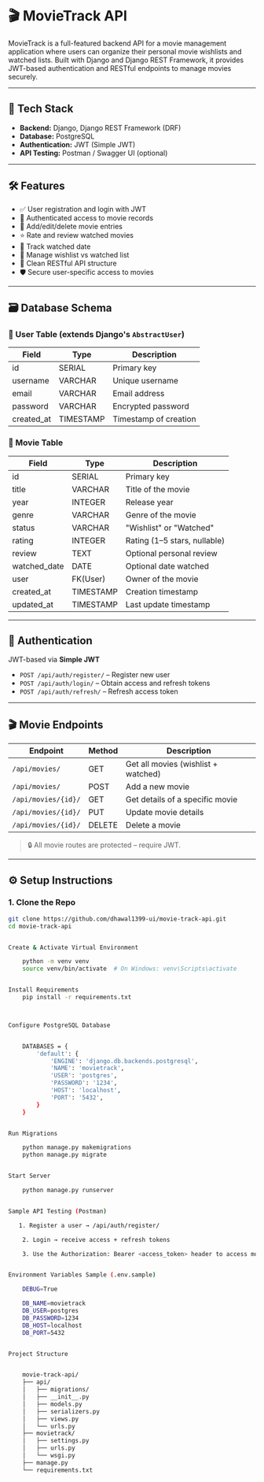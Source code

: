 # 🎬 MovieTrack API

MovieTrack is a full-featured backend API for a movie management application where users can organize their personal movie wishlists and watched lists. Built with Django and Django REST Framework, it provides JWT-based authentication and RESTful endpoints to manage movies securely.

---

## 🚀 Tech Stack

- **Backend:** Django, Django REST Framework (DRF)
- **Database:** PostgreSQL
- **Authentication:** JWT (Simple JWT)
- **API Testing:** Postman / Swagger UI (optional)

---

## 🛠 Features

- ✅ User registration and login with JWT
- 🔐 Authenticated access to movie records
- 📝 Add/edit/delete movie entries
- ⭐ Rate and review watched movies
- 📅 Track watched date
- 🎯 Manage wishlist vs watched list
- 📂 Clean RESTful API structure
- 🛡️ Secure user-specific access to movies

---

## 🗃️ Database Schema

### 👤 User Table (extends Django's `AbstractUser`)
| Field       | Type        | Description              |
|-------------|-------------|--------------------------|
| id          | SERIAL      | Primary key              |
| username    | VARCHAR     | Unique username          |
| email       | VARCHAR     | Email address            |
| password    | VARCHAR     | Encrypted password       |
| created_at  | TIMESTAMP   | Timestamp of creation    |

### 🎥 Movie Table
| Field         | Type        | Description                        |
|---------------|-------------|------------------------------------|
| id            | SERIAL      | Primary key                        |
| title         | VARCHAR     | Title of the movie                 |
| year          | INTEGER     | Release year                       |
| genre         | VARCHAR     | Genre of the movie                 |
| status        | VARCHAR     | "Wishlist" or "Watched"            |
| rating        | INTEGER     | Rating (1–5 stars, nullable)       |
| review        | TEXT        | Optional personal review           |
| watched_date  | DATE        | Optional date watched              |
| user          | FK(User)    | Owner of the movie                 |
| created_at    | TIMESTAMP   | Creation timestamp                 |
| updated_at    | TIMESTAMP   | Last update timestamp              |

---

## 🔐 Authentication

JWT-based via **Simple JWT**

- `POST /api/auth/register/` – Register new user
- `POST /api/auth/login/` – Obtain access and refresh tokens
- `POST /api/auth/refresh/` – Refresh access token

---

## 🎬 Movie Endpoints

| Endpoint                  | Method | Description                     |
|--------------------------|--------|---------------------------------|
| `/api/movies/`           | GET    | Get all movies (wishlist + watched) |
| `/api/movies/`           | POST   | Add a new movie                 |
| `/api/movies/{id}/`      | GET    | Get details of a specific movie |
| `/api/movies/{id}/`      | PUT    | Update movie details            |
| `/api/movies/{id}/`      | DELETE | Delete a movie                  |

> 🔒 All movie routes are protected – require JWT.

---

## ⚙️ Setup Instructions

### 1. Clone the Repo
```bash
git clone https://github.com/dhawal1399-ui/movie-track-api.git
cd movie-track-api


Create & Activate Virtual Environment

    python -m venv venv
    source venv/bin/activate  # On Windows: venv\Scripts\activate


Install Requirements
    pip install -r requirements.txt



Configure PostgreSQL Database


    DATABASES = {
        'default': {
            'ENGINE': 'django.db.backends.postgresql',
            'NAME': 'movietrack',
            'USER': 'postgres',
            'PASSWORD': '1234',
            'HOST': 'localhost',
            'PORT': '5432',
        }
    }


Run Migrations

    python manage.py makemigrations
    python manage.py migrate


Start Server

    python manage.py runserver


Sample API Testing (Postman)

   1. Register a user → /api/auth/register/

    2. Login → receive access + refresh tokens

    3. Use the Authorization: Bearer <access_token> header to access movie APIs


Environment Variables Sample (.env.sample)

    DEBUG=True

    DB_NAME=movietrack
    DB_USER=postgres
    DB_PASSWORD=1234
    DB_HOST=localhost
    DB_PORT=5432


Project Structure


    movie-track-api/
    ├── api/
    │   ├── migrations/
    │   ├── __init__.py
    │   ├── models.py
    │   ├── serializers.py
    │   ├── views.py
    │   └── urls.py
    ├── movietrack/
    │   ├── settings.py
    │   ├── urls.py
    │   └── wsgi.py
    ├── manage.py
    └── requirements.txt






